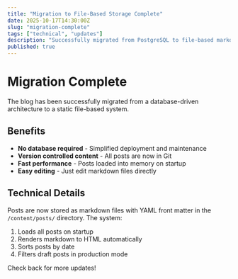 ```yaml
---
title: "Migration to File-Based Storage Complete"
date: 2025-10-17T14:30:00Z
slug: "migration-complete"
tags: ["technical", "updates"]
description: "Successfully migrated from PostgreSQL to file-based markdown storage"
published: true
---
```


# Migration Complete

The blog has been successfully migrated from a database-driven architecture to a static file-based system.

## Benefits

- **No database required** - Simplified deployment and maintenance
- **Version controlled content** - All posts are now in Git
- **Fast performance** - Posts loaded into memory on startup
- **Easy editing** - Just edit markdown files directly

## Technical Details

Posts are now stored as markdown files with YAML front matter in the `/content/posts/` directory. The system:

1. Loads all posts on startup
2. Renders markdown to HTML automatically
3. Sorts posts by date
4. Filters draft posts in production mode

Check back for more updates!
